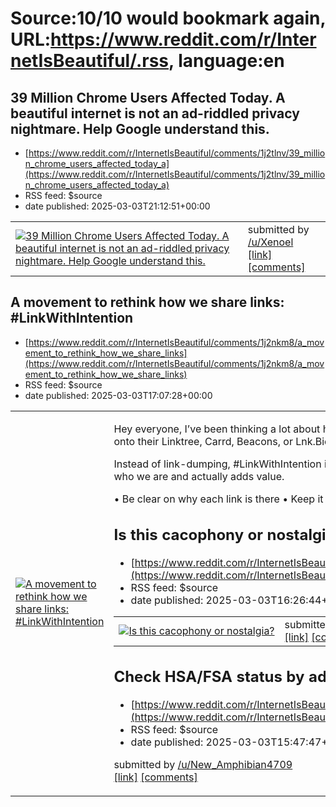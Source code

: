 # Source:10/10 would bookmark again, URL:https://www.reddit.com/r/InternetIsBeautiful/.rss, language:en

## 39 Million Chrome Users Affected Today. A beautiful internet is not an ad-riddled privacy nightmare. Help Google understand this.
 - [https://www.reddit.com/r/InternetIsBeautiful/comments/1j2tlnv/39_million_chrome_users_affected_today_a](https://www.reddit.com/r/InternetIsBeautiful/comments/1j2tlnv/39_million_chrome_users_affected_today_a)
 - RSS feed: $source
 - date published: 2025-03-03T21:12:51+00:00

<table> <tr><td> <a href="https://www.reddit.com/r/InternetIsBeautiful/comments/1j2tlnv/39_million_chrome_users_affected_today_a/"> <img src="https://external-preview.redd.it/wSnc7ALxqRjYpwjiOMUMNaaZvMSPES1i0LAe-3pGYZE.jpg?width=640&amp;crop=smart&amp;auto=webp&amp;s=29af22e3beed4ee6cdd52a33cb1afc58d1177df4" alt="39 Million Chrome Users Affected Today. A beautiful internet is not an ad-riddled privacy nightmare. Help Google understand this." title="39 Million Chrome Users Affected Today. A beautiful internet is not an ad-riddled privacy nightmare. Help Google understand this." /> </a> </td><td> &#32; submitted by &#32; <a href="https://www.reddit.com/user/Xenoel"> /u/Xenoel </a> <br/> <span><a href="https://chng.it/rKdYFSZvnF">[link]</a></span> &#32; <span><a href="https://www.reddit.com/r/InternetIsBeautiful/comments/1j2tlnv/39_million_chrome_users_affected_today_a/">[comments]</a></span> </td></tr></table>

## A movement to rethink how we share links: #LinkWithIntention
 - [https://www.reddit.com/r/InternetIsBeautiful/comments/1j2nkm8/a_movement_to_rethink_how_we_share_links](https://www.reddit.com/r/InternetIsBeautiful/comments/1j2nkm8/a_movement_to_rethink_how_we_share_links)
 - RSS feed: $source
 - date published: 2025-03-03T17:07:28+00:00

<table> <tr><td> <a href="https://www.reddit.com/r/InternetIsBeautiful/comments/1j2nkm8/a_movement_to_rethink_how_we_share_links/"> <img src="https://external-preview.redd.it/JyN0iQdapfW3XdaGxEzZpV5_8gq02u56PIIjl3dTqss.jpg?width=640&amp;crop=smart&amp;auto=webp&amp;s=4a922a60cf2f18de5dab13ee4a893ce8cf819de5" alt="A movement to rethink how we share links: #LinkWithIntention" title="A movement to rethink how we share links: #LinkWithIntention" /> </a> </td><td> <!-- SC_OFF --><div class="md"><p>Hey everyone, I’ve been thinking a lot about how we share our personal links. Most people throw every possible link onto their Linktree, Carrd, Beacons, or Lnk.Bio, but what if we took a more intentional approach?</p> <p>Instead of link-dumping, #LinkWithIntention is about treating our bio link like a curated space—one that represents who we are and actually adds value.</p> <p>• Be clear on why each link is there • Keep it simple &amp; user-friendly • Make it feel like a personal invitation</p> 

## Is this cacophony or nostalgia?
 - [https://www.reddit.com/r/InternetIsBeautiful/comments/1j2ml1j/is_this_cacophony_or_nostalgia](https://www.reddit.com/r/InternetIsBeautiful/comments/1j2ml1j/is_this_cacophony_or_nostalgia)
 - RSS feed: $source
 - date published: 2025-03-03T16:26:44+00:00

<table> <tr><td> <a href="https://www.reddit.com/r/InternetIsBeautiful/comments/1j2ml1j/is_this_cacophony_or_nostalgia/"> <img src="https://external-preview.redd.it/LBHW1B1tJOR8XFdJZVlpCKV0pUHlOOKDCqwPsGfR4Yg.jpg?width=640&amp;crop=smart&amp;auto=webp&amp;s=11a3d7defde3fa4ec417f98178f482f2775d64f6" alt="Is this cacophony or nostalgia?" title="Is this cacophony or nostalgia?" /> </a> </td><td> &#32; submitted by &#32; <a href="https://www.reddit.com/user/_byl"> /u/_byl </a> <br/> <span><a href="https://www.freesoundslibrary.com/dial-up-internet-sound/">[link]</a></span> &#32; <span><a href="https://www.reddit.com/r/InternetIsBeautiful/comments/1j2ml1j/is_this_cacophony_or_nostalgia/">[comments]</a></span> </td></tr></table>

## Check HSA/FSA status by adding this to any URL
 - [https://www.reddit.com/r/InternetIsBeautiful/comments/1j2lnfo/check_hsafsa_status_by_adding_this_to_any_url](https://www.reddit.com/r/InternetIsBeautiful/comments/1j2lnfo/check_hsafsa_status_by_adding_this_to_any_url)
 - RSS feed: $source
 - date published: 2025-03-03T15:47:47+00:00

&#32; submitted by &#32; <a href="https://www.reddit.com/user/New_Amphibian4709"> /u/New_Amphibian4709 </a> <br/> <span><a href="https://heyfloat.com/#tryit">[link]</a></span> &#32; <span><a href="https://www.reddit.com/r/InternetIsBeautiful/comments/1j2lnfo/check_hsafsa_status_by_adding_this_to_any_url/">[comments]</a></span>


